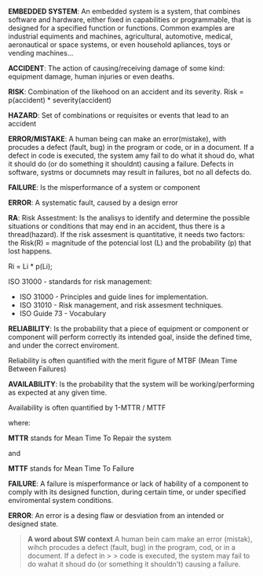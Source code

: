 **EMBEDDED SYSTEM**: An embedded system is a system, that combines software and hardware, either fixed in capabilities or programmable, that
is designed for a specified function or functions. Common examples are industrial equiments and machines, agricultural, automotive, medical, aeronautical or space systems, or even household apliances, toys or vending machines...

**ACCIDENT**: The action of causing/receiving damage of some kind: equipment damage, human injuries or even deaths.

**RISK**: Combination of the likehood on an accident and its severity.   Risk = p(accident) * severity(accident)

**HAZARD**: Set of combinations or requisites or events that lead to an accident

**ERROR/MISTAKE**: A human being can make an error(mistake), with procudes a defect (fault, bug) in the program or code, or in a document.  If a defect in code is executed, the system amy fail to do what it shoud do, what it should do (or do something it shouldnt)
causing a failure. Defects in software, systms or documnets may result in failures, bot no all defects do.

**FAILURE**: Is the misperformance of a system or component
  
**ERROR**: A systematic fault, caused by a design error

**RA**: Risk Assestment: Is the analisys to identify and determine the possible situations or conditions that may end in an accident, thus 
there is a thread(hazard). If the risk assesment is quantitative, it needs two factors: the Risk(R) = magnitude of the potencial lost (L)
and the probability (p) that lost happens.

Ri = Li * p(Li);

ISO 31000 - standards for risk management:
 - ISO 31000 - Principles and guide lines for implementation.
 - ISO 31010 - Risk management, and risk assesment techniques. 
 - ISO Guide 73 - Vocabulary

**RELIABILITY**: Is the probability that a piece of equipment or component or component will perform correctly its intended goal, inside the defined time, and under the correct enviroment.

Reliability is often quantified with the merit figure of MTBF (Mean Time Between Failures) 

**AVAILABILITY**: Is the probability that the system will be working/performing as expected at any given time.

Availability is often quantified by 1-MTTR / MTTF 

where:

**MTTR** stands for Mean Time To Repair the system

and 

**MTTF** stands for Mean Time To Failure

**FAILURE**: A failure is misperformance or lack of hability of a component to comply with its designed function, during certain
time, or under specified enviromental system conditions.

**ERROR**: An error is a desing flaw or desviation from an intended or designed state.

>__A word about SW context__
> A human bein cam make an error (mistak), wihch procudes a defect (fault, bug) in the program, cod, or in a document. If a defect in > > code is executed, the system may fail to do wahat it shoud do (or something it shouldn't) causing a failure. 





